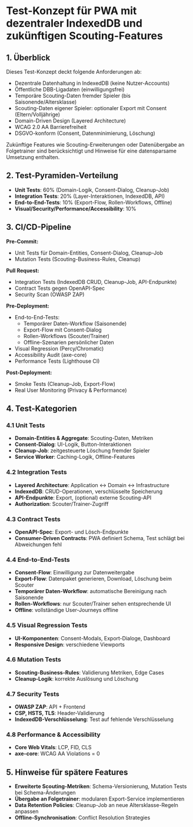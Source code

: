 # Test-Konzept für PWA mit dezentraler IndexedDB und zukünftigen Scouting-Features

## 1. Überblick
Dieses Test-Konzept deckt folgende Anforderungen ab:

- Dezentrale Datenhaltung in IndexedDB (keine Nutzer-Accounts)
- Öffentliche DBB-Ligadaten (einwilligungsfrei)
- Temporäre Scouting-Daten fremder Spieler (bis Saisonende/Altersklasse)
- Scouting-Daten eigener Spieler: optionaler Export mit Consent (Eltern/Volljährige)
- Domain-Driven Design (Layered Architecture)
- WCAG 2.0 AA Barrierefreiheit
- DSGVO-konform (Consent, Datenminimierung, Löschung)

Zukünftige Features wie Scouting-Erweiterungen oder Datenübergabe an Folgetrainer sind berücksichtigt und Hinweise für eine datensparsame Umsetzung enthalten.

## 2. Test-Pyramiden-Verteilung
- **Unit Tests**: 60% (Domain-Logik, Consent-Dialog, Cleanup-Job)
- **Integration Tests**: 20% (Layer-Interaktionen, IndexedDB, API)
- **End-to-End-Tests**: 10% (Export-Flow, Rollen-Workflows, Offline)
- **Visual/Security/Performance/Accessibility**: 10%

## 3. CI/CD-Pipeline

**Pre-Commit:**
- Unit Tests für Domain-Entities, Consent-Dialog, Cleanup-Job
- Mutation Tests (Scouting-Business-Rules, Cleanup)

**Pull Request:**
- Integration Tests (IndexedDB CRUD, Cleanup-Job, API-Endpunkte)
- Contract Tests gegen OpenAPI-Spec
- Security Scan (OWASP ZAP)

**Pre-Deployment:**
- End-to-End-Tests:
  - Temporärer Daten-Workflow (Saisonende)
  - Export-Flow mit Consent-Dialog
  - Rollen-Workflows (Scouter/Trainer)
  - Offline-Szenarien persönlicher Daten
- Visual Regression (Percy/Chromatic)
- Accessibility Audit (axe-core)
- Performance Tests (Lighthouse CI)

**Post-Deployment:**
- Smoke Tests (Cleanup-Job, Export-Flow)
- Real User Monitoring (Privacy & Performance)

## 4. Test-Kategorien

### 4.1 Unit Tests
- **Domain-Entities & Aggregate**: Scouting-Daten, Metriken
- **Consent-Dialog**: UI-Logik, Button-Interaktionen
- **Cleanup-Job**: zeitgesteuerte Löschung fremder Spieler
- **Service Worker**: Caching-Logik, Offline-Features

### 4.2 Integration Tests
- **Layered Architecture**: Application ↔ Domain ↔ Infrastructure
- **IndexedDB**: CRUD-Operationen, verschlüsselte Speicherung
- **API-Endpunkte**: Export, (optional) externe Scouting-API
- **Authorization**: Scouter/Trainer-Zugriff

### 4.3 Contract Tests
- **OpenAPI-Spec**: Export- und Lösch-Endpunkte
- **Consumer-Driven Contracts**: PWA definiert Schema, Test schlägt bei Abweichungen fehl

### 4.4 End-to-End-Tests
- **Consent-Flow**: Einwilligung zur Datenweitergabe
- **Export-Flow**: Datenpaket generieren, Download, Löschung beim Scouter
- **Temporärer Daten-Workflow**: automatische Bereinigung nach Saisonende
- **Rollen-Workflows**: nur Scouter/Trainer sehen entsprechende UI
- **Offline**: vollständige User-Journeys offline

### 4.5 Visual Regression Tests
- **UI-Komponenten**: Consent-Modals, Export-Dialoge, Dashboard
- **Responsive Design**: verschiedene Viewports

### 4.6 Mutation Tests
- **Scouting-Business-Rules**: Validierung Metriken, Edge Cases
- **Cleanup-Logik**: korrekte Auslösung und Löschung

### 4.7 Security Tests
- **OWASP ZAP**: API + Frontend
- **CSP, HSTS, TLS**: Header-Validierung
- **IndexedDB-Verschlüsselung**: Test auf fehlende Verschlüsselung

### 4.8 Performance & Accessibility
- **Core Web Vitals**: LCP, FID, CLS
- **axe-core**: WCAG AA Violations = 0

## 5. Hinweise für spätere Features
- **Erweiterte Scouting-Metriken**: Schema-Versionierung, Mutation Tests bei Schema-Änderungen
- **Übergabe an Folgetrainer**: modularen Export-Service implementieren
- **Data Retention Policies**: Cleanup-Job an neue Altersklasse-Regeln anpassen
- **Offline-Synchronisation**: Conflict Resolution Strategies

